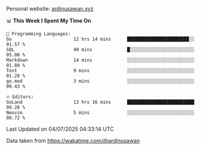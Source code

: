 Personal website: [ardinusawan.xyz](https://ardinusawan.xyz)

<!--START_SECTION:waka-->
📊 **This Week I Spent My Time On** 

```text
💬 Programming Languages: 
Go                       12 hrs 14 mins      ███████████████████████░░   91.57 % 
SQL                      40 mins             █░░░░░░░░░░░░░░░░░░░░░░░░   05.00 % 
Markdown                 14 mins             ░░░░░░░░░░░░░░░░░░░░░░░░░   01.80 % 
Text                     9 mins              ░░░░░░░░░░░░░░░░░░░░░░░░░   01.20 % 
go.mod                   3 mins              ░░░░░░░░░░░░░░░░░░░░░░░░░   00.43 % 

🔥 Editors: 
GoLand                   13 hrs 16 mins      █████████████████████████   99.28 % 
Neovim                   5 mins              ░░░░░░░░░░░░░░░░░░░░░░░░░   00.72 % 
```


 Last Updated on 04/07/2025 04:33:14 UTC
<!--END_SECTION:waka-->
Data taken from https://wakatime.com/@ardinusawan
